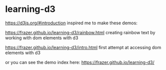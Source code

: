 # learning-d3


https://d3js.org/#introduction  inspired me to make these demos:

https://frazer.github.io/learning-d3/rainbow.html
    creating rainbow text by working with dom elements with d3

https://frazer.github.io/learning-d3/intro.html
    first attempt at accessing dom elements with d3

or you can see the demo index here:
   https://frazer.github.io/learning-d3/
